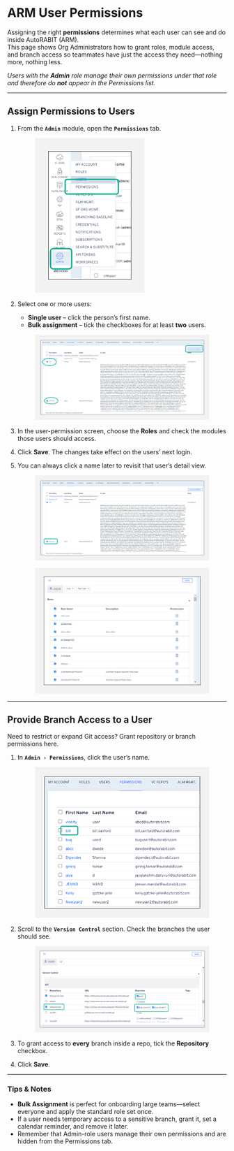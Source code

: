 # ARM User Permissions

Assigning the right **permissions** determines what each user can see and do inside AutoRABIT (ARM).  
This page shows Org Administrators how to grant roles, module access, and branch access so teammates have just the access they need—nothing more, nothing less.

*Users with the **Admin** role manage their own permissions under that role and therefore do **not** appear in the Permissions list.*

---

## Assign Permissions to Users <a href="#to-assign-permissions-to-users" id="to-assign-permissions-to-users"></a>

1. From the **`Admin`** module, open the **`Permissions`** tab.

   <figure><img src="../../../../.gitbook/assets/image (623).png" alt="Admin menu with Permissions tab selected" width="251"></figure>

2. Select one or more users:  
   * **Single user** – click the person’s first name.  
   * **Bulk assignment** – tick the checkboxes for at least **two** users.

   <figure><img src="../../../../.gitbook/assets/image (625).png" alt="Permissions list with checkboxes for bulk assignment"></figure>

3. In the user-permission screen, choose the **Roles** and check the modules those users should access.  
4. Click **Save**. The changes take effect on the users’ next login.  
5. You can always click a name later to revisit that user’s detail view.

   <figure><img src="../../../../.gitbook/assets/image (626).png" alt="User detail view showing role and module assignments"></figure>

   <figure><img src="../../../../.gitbook/assets/image (627).png" alt="Save button for user permissions" width="563"></figure>

---

## Provide Branch Access to a User <a href="#to-provide-branch-access-to-a-user" id="to-provide-branch-access-to-a-user"></a>

Need to restrict or expand Git access? Grant repository or branch permissions here.

1. In **`Admin › Permissions`**, click the user’s name.

   <figure><img src="../../../../.gitbook/assets/image (628).png" alt="Selecting a user to edit branch permissions" width="561"></figure>

2. Scroll to the **`Version Control`** section. Check the branches the user should see.

   <figure><img src="../../../../.gitbook/assets/image (629).png" alt="Version Control section with branch checkboxes"></figure>

3. To grant access to **every** branch inside a repo, tick the **Repository** checkbox.  
4. Click **Save**.

---

### Tips & Notes

* **Bulk Assignment** is perfect for onboarding large teams—select everyone and apply the standard role set once.  
* If a user needs temporary access to a sensitive branch, grant it, set a calendar reminder, and remove it later.  
* Remember that Admin-role users manage their own permissions and are hidden from the Permissions tab.
